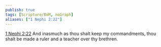 ```yaml
---
publish: true
tags: [Scripture/BoM, noGraph]
aliases: ["1 Nephi 2:22"]
---
```

[1 Nephi 2:22](https://churchofjesuschrist.org/study/scriptures/bofm/1-ne/2?lang=eng&id=p22#p22) And inasmuch as thou shalt keep my commandments, thou shalt be made a ruler and a teacher over thy brethren.
